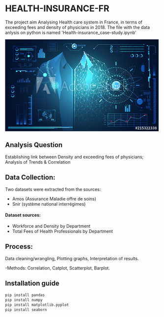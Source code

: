 # HEALTH-INSURANCE-FR
The project aim Analysing Health care system in France, in terms of exceeding fees and density of physicians in 2018.
The file with the data anlysis on python is named 'Health-insurance_case-study.ipynb'

<p align-"center">
<img src="./image.jpg" alt="Health Insurance Analytics" width="500">
</p>                                                     
                                                      
## Analysis Question 
Establishing link between Density and exceeding fees of physicians; Analysis of Trends & Correlation

## Data Collection:
Two datasets were extracted from the sources: 
- Amos (Assurance Maladie offre de soins)
- Snir (système national interrégimes)

#### Dataset sources:
- Workforce and Density by Department
- Total Fees of Health Professionals by Department

## Process:
Data cleaning/wrangling, Plotting graphs, Interpretation of results. <Python>

-Methods: Correlation, Catplot, Scatterplot, Barplot.


##  Installation guide
```
pip install pandas
pip install numpy
pip install matplotlib.pyplot
pip install seaborn
```
